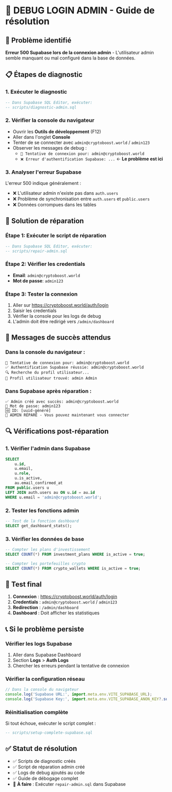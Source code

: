 # 🔧 DEBUG LOGIN ADMIN - Guide de résolution

## 🚨 Problème identifié
**Erreur 500 Supabase lors de la connexion admin** - L'utilisateur admin semble manquant ou mal configuré dans la base de données.

## 📋 Étapes de diagnostic

### 1. Exécuter le diagnostic
```sql
-- Dans Supabase SQL Editor, exécuter:
-- scripts/diagnostic-admin.sql
```

### 2. Vérifier la console du navigateur
- Ouvrir les **Outils de développement** (F12)
- Aller dans l'onglet **Console**
- Tenter de se connecter avec `admin@cryptoboost.world` / `admin123`
- Observer les messages de debug :
  - `🔐 Tentative de connexion pour: admin@cryptoboost.world`
  - `❌ Erreur d'authentification Supabase: ...` ← **Le problème est ici**

### 3. Analyser l'erreur Supabase
L'erreur 500 indique généralement :
- ❌ L'utilisateur admin n'existe pas dans `auth.users`
- ❌ Problème de synchronisation entre `auth.users` et `public.users`
- ❌ Données corrompues dans les tables

## 🔧 Solution de réparation

### Étape 1: Exécuter le script de réparation
```sql
-- Dans Supabase SQL Editor, exécuter:
-- scripts/repair-admin.sql
```

### Étape 2: Vérifier les credentials
- **Email**: `admin@cryptoboost.world`
- **Mot de passe**: `admin123`

### Étape 3: Tester la connexion
1. Aller sur https://cryptoboost.world/auth/login
2. Saisir les credentials
3. Vérifier la console pour les logs de debug
4. L'admin doit être redirigé vers `/admin/dashboard`

## 🎯 Messages de succès attendus

### Dans la console du navigateur :
```
🔐 Tentative de connexion pour: admin@cryptoboost.world
✅ Authentification Supabase réussie: admin@cryptoboost.world
🔍 Recherche du profil utilisateur...
👤 Profil utilisateur trouvé: admin Admin
```

### Dans Supabase après réparation :
```
✅ Admin créé avec succès: admin@cryptoboost.world
🔑 Mot de passe: admin123
🆔 ID: [uuid-généré]
🎉 ADMIN RÉPARÉ - Vous pouvez maintenant vous connecter
```

## 🔍 Vérifications post-réparation

### 1. Vérifier l'admin dans Supabase
```sql
SELECT 
    u.id,
    u.email,
    u.role,
    u.is_active,
    au.email_confirmed_at
FROM public.users u
LEFT JOIN auth.users au ON u.id = au.id
WHERE u.email = 'admin@cryptoboost.world';
```

### 2. Tester les fonctions admin
```sql
-- Test de la fonction dashboard
SELECT get_dashboard_stats();
```

### 3. Vérifier les données de base
```sql
-- Compter les plans d'investissement
SELECT COUNT(*) FROM investment_plans WHERE is_active = true;

-- Compter les portefeuilles crypto
SELECT COUNT(*) FROM crypto_wallets WHERE is_active = true;
```

## 🚀 Test final
1. **Connexion** : https://cryptoboost.world/auth/login
2. **Credentials** : `admin@cryptoboost.world` / `admin123`
3. **Redirection** : `/admin/dashboard`
4. **Dashboard** : Doit afficher les statistiques

## 📞 Si le problème persiste

### Vérifier les logs Supabase
1. Aller dans Supabase Dashboard
2. Section **Logs** > **Auth Logs**
3. Chercher les erreurs pendant la tentative de connexion

### Vérifier la configuration réseau
```javascript
// Dans la console du navigateur
console.log('Supabase URL:', import.meta.env.VITE_SUPABASE_URL);
console.log('Supabase Key:', import.meta.env.VITE_SUPABASE_ANON_KEY?.substring(0, 20) + '...');
```

### Réinitialisation complète
Si tout échoue, exécuter le script complet :
```sql
-- scripts/setup-complete-supabase.sql
```

## ✅ Statut de résolution
- ✅ Scripts de diagnostic créés
- ✅ Script de réparation admin créé  
- ✅ Logs de debug ajoutés au code
- ✅ Guide de débogage complet
- 🔄 **À faire** : Exécuter `repair-admin.sql` dans Supabase